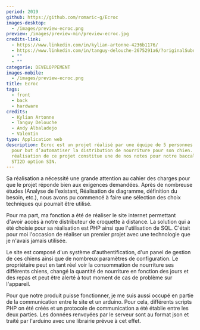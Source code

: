 ```yaml
---
period: 2019
github: https://github.com/romaric-g/Ecroc
images-desktop:
  - /images/preview-ecroc.png
preview: /images/preview-min/preview-ecroc.jpg
credits-link:
  - https://www.linkedin.com/in/kylian-artonne-4236b1176/
  - https://www.linkedin.com/in/tanguy-delouche-2675291a6/?originalSubdomain=fr
  - ""
  - ""
categorie: DEVELOPPEMENT
images-mobile:
  - /images/preview-ecroc.png
title: Ecroc
tags:
  - front
  - back
  - hardware
credits:
  - Kylian Artonne
  - Tanguy Delouche
  - Andy Albaladejo
  - Valentin
type: Application web
description: Ecroc est un projet réalisé par une équipe de 5 personnes ayant
  pour but d’automatiser la distribution de nourriture pour son chien. La
  réalisation de ce projet constitue une de nos notes pour notre baccalauréat
  STI2D option SIN.
---
```


Sa réalisation a nécessité une grande attention au cahier des charges pour que le projet réponde bien aux exigences demandées. Après de nombreuse études (Analyse de l'existant, Réalisation de diagramme, définition du besoin, etc.), nous avons pu commencé à faire une sélection des choix techniques qui pourrait être utilisé.

Pour ma part, ma fonction a été de réaliser le site internet permettant d'avoir accès à notre distributeur de croquette à distance. La solution qui a été choisie pour sa réalisation est PHP ainsi que l'utilisation de SQL. C'était pour moi l'occasion de réaliser un premier projet avec une technologie que je n'avais jamais utilisée.

Le site est composé d'un système d'authentification, d'un panel de gestion de ces chiens ainsi que de nombreux paramètres de configuration. Le propriétaire peut en tant réel voir la consommation de nourriture ses différents chiens, changé la quantité de nourriture en fonction des jours et des repas et peut être alerté à tout moment de cas de problème sur l'appareil.

Pour que notre produit puisse fonctionner, je me suis aussi occupé en partie de la communication entre le site et un arduino. Pour cela, différents scripts PHP on été créés et un protocole de communication a été établie entre les deux parties. Les données renvoyées par le serveur sont au format json et traité par l'arduino avec une librairie prévue à cet effet.